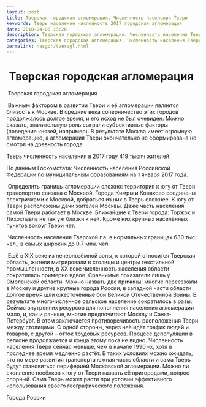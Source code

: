 ```yaml
---
layout: post
title: Тверская городская агломерация. Численность населения Твери
keywords: Тверь население численность 2017 городская агломерация 
date: 2018-04-06 13:26
description: Тверская городская агломерация. Численность населения Твери 2017
categories: Тверская городская агломерация. Численность населения Твери 2017
permalink: nasgor/tveragl.html
---
```


#  Тверская городская агломерация



 Тверская городская агломерация



 Важным фактором в развитии Твери и её агломерации является близость к Москве. В средние века соперничество этих городов продолжалось долгое время, и его исход не был очевиден. Можно сказать, значительную роль сыграли субъективные факторы (поведение князей, например). В результате Москва имеет огромную агломерацию, а агломерация Твери окончательно не сформирована не смотря на древность города.




Тверь численность населения в 2017 году 419 тысяч жителей.


По данным Госкомстата: Численность населения Российской Федерации по муниципальным образованиям на 1 января 2017 года.


 Определить границы агломерации сложно: территория к югу от Твери транспортно связана с Москвой. Города Кимры и Конаково соединены электричками с Москвой, добраться из них в Тверь сложнее. К югу от Твери расположены дачи жителей Москвы. Даже часть населения самой Твери работает в Москве. Ближайшие к Твери города: Торжок и Лихославль не так уж близки к ней. Кроме них крупных населённых пунктов вокруг Твери нет. 


 Численность населения Тверской г.а. в нормальных границах 630 тыс. чел., в самых широких до 0,7 млн. чел.  


 Ещё в XIX веке из нечернозёмной зоны, к которой относится Тверская область, жители мигрировали в столицы и центры текстильной промышленности, в XX веке численность населения области сократилась примерно вдвое. Сравнимые показатели лишь у Смоленской области. Можно назвать две причины: многие переезжали в Москву и другие крупные города России, в западной части области долгое время шли ожесточённые бои Великой Отечественной Войны. В результате многочисленное сельское население сократилось в разы.
Сейчас внутренних ресурсов для пополнения населения агломерации мало, и, как и раньше, многие предпочитают Москву и Санкт-Петербург.
В этом заключается противоречивость расположения Твери между столицами.
С одной стороны, через неё идёт трафик людей и товаров, с другой – отток трудовых ресурсов. Процесс депопуляции в регионе продолжается и конца этому пока не видно. Численность населения Твери сейчас меньше, чем в начале 1990 –х, хотя в последнее время медленно растёт. В таких условиях можно ожидать, что по мере развития транспорта южная часть области и сама Тверь будут становиться периферией Московской агломерации. Можно ли скопление посёлков к югу от Твери назвать её пригородами, вопрос спорный. Сама Тверь может расти при условии эффективного использования своего географического положения.





Города России

		
